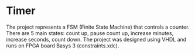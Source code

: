# Timer
The project represents a FSM (Finite State Machine) that controls a counter. There are 5 main states: count up, pause count up, increase minutes, increase seconds, count down. The project was designed using VHDL and runs on FPGA board Basys 3 (constraints.xdc).
